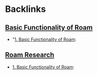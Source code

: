 
# Backlinks
## [Basic Functionality of Roam](<Basic Functionality of Roam.md>)
-  "[1. Basic Functionality of Roam](<1. Basic Functionality of Roam.md>):

## [Roam Research](<Roam Research.md>)
- [1. Basic Functionality of Roam](<1. Basic Functionality of Roam.md>):

